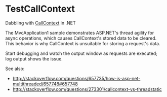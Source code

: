 TestCallContext
===============

Dabbling with [CallContext](http://msdn.microsoft.com/en-us/library/system.runtime.remoting.messaging.callcontext.aspx) 
in .NET

The MvcApplication1 sample demonstrates ASP.NET's thread agility for async operations, 
which causes CallContext's stored data to be cleared. This behavior is why CallContext 
is unsuitable for storing a request's data.

Start debugging and watch the output window as requests are executed; log output shows the issue.



See also:

 - http://stackoverflow.com/questions/657735/how-is-asp-net-multithreaded/657748#657748
 - http://stackoverflow.com/questions/273301/callcontext-vs-threadstatic
